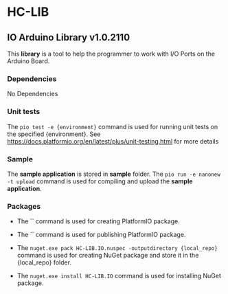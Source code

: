 # HC-LIB
## IO Arduino Library v1.0.2110
This __library__ is a tool to help the programmer to work with I/O Ports on the Arduino Board.

### Dependencies
No Dependencies

### Unit tests
The `pio test -e {environment}` command is used for running unit tests on the specified {environment}. See https://docs.platformio.org/en/latest/plus/unit-testing.html for more details

### Sample
The __sample application__ is stored in __sample__ folder. 
The `pio run -e nanonew -t upload` command is used for compiling and upload the __sample application__.

### Packages
* The `` command is used for creating PlatformIO package.
* The `` command is used for publishing PlatformIO package.

* The `nuget.exe pack HC-LIB.IO.nuspec -outputdirectory {local_repo}` command is used for creating NuGet package and store it in the {local_repo} folder.
* The `nuget.exe install HC-LIB.IO` command is used for installing NuGet package.